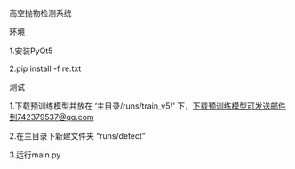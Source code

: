 高空抛物检测系统

环境

1.安装PyQt5

2.pip install -f re.txt

测试

1.下载预训练模型并放在 ‘主目录/runs/train_v5/’ 下，下载预训练模型可发送邮件到742379537@qq.com

2.在主目录下新建文件夹 “runs/detect”

3.运行main.py
